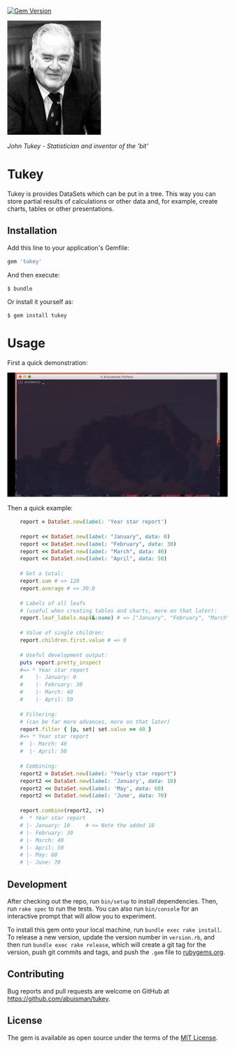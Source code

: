 [![Gem Version](https://badge.fury.io/rb/tukey.svg)](https://badge.fury.io/rb/tukey)

![John Tukey - Statistician and inventor of the 'bit'](John_Tukey.jpg)

*John Tukey - Statistician and inventor of the 'bit'*

# Tukey

Tukey is provides DataSets which can be put in a tree. This way you can store partial results of calculations or other data and, for example, create charts, tables or other presentations.

## Installation

Add this line to your application's Gemfile:

```ruby
gem 'tukey'
```

And then execute:

    $ bundle

Or install it yourself as:

    $ gem install tukey

# Usage

First a quick demonstration:

![screencast](Tukey.gif)


Then a quick example:

```ruby
    report = DataSet.new(label: 'Year star report')

    report << DataSet.new(label: "January", data: 0)
    report << DataSet.new(label: "February", data: 30)
    report << DataSet.new(label: "March", data: 40)
    report << DataSet.new(label: "April", data: 50)

    # Get a total:
    report.sum # => 120
    report.average # => 30.0

    # Labels of all leafs
    # (useful when creating tables and charts, more on that later):
    report.leaf_labels.map(&:name) # => ["January", "February", "March", "April"]

    # Value of single children:
    report.children.first.value # => 0

    # Useful development output:
    puts report.pretty_inspect
    #=> * Year star report
    #    |- January: 0
    #    |- February: 30
    #    |- March: 40
    #    |- April: 50

    # Filtering:
    # (can be far more advances, more on that later)
    report.filter { |p, set| set.value >= 40 }
    #=> * Year star report
    #  |- March: 40
    #  |- April: 50

    # Combining:
    report2 = DataSet.new(label: "Yearly star report")
    report2 << DataSet.new(label: 'January', data: 10)
    report2 << DataSet.new(label: 'May', data: 60)
    report2 << DataSet.new(label: 'June', data: 70)

    report.combine(report2, :+)
    #  * Year star report
    # |- January: 10     # <= Note the added 10
    # |- February: 30
    # |- March: 40
    # |- April: 50
    # |- May: 60
    # |- June: 70
```

## Development

After checking out the repo, run `bin/setup` to install dependencies. Then, run `rake spec` to run the tests. You can also run `bin/console` for an interactive prompt that will allow you to experiment.

To install this gem onto your local machine, run `bundle exec rake install`. To release a new version, update the version number in `version.rb`, and then run `bundle exec rake release`, which will create a git tag for the version, push git commits and tags, and push the `.gem` file to [rubygems.org](https://rubygems.org).

## Contributing

Bug reports and pull requests are welcome on GitHub at https://github.com/abuisman/tukey.


## License

The gem is available as open source under the terms of the [MIT License](http://opensource.org/licenses/MIT).

